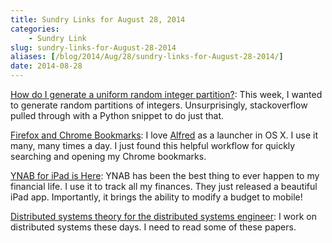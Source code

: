 ```yaml
---
title: Sundry Links for August 28, 2014
categories:
    - Sundry Link
slug: sundry-links-for-August-28-2014
aliases: [/blog/2014/Aug/28/sundry-links-for-August-28-2014/]
date: 2014-08-28
---
```


[How do I generate a uniform random integer partition?](http://stackoverflow.com/questions/2161406/how-do-i-generate-a-uniform-random-integer-partition): This week, I wanted to generate random partitions of integers. Unsurprisingly, stackoverflow pulled through with a Python snippet to do just that.

[Firefox and Chrome Bookmarks](http://support.alfredapp.com/kb:firefox-chrome-bookmarks): I love [Alfred](http://www.alfredapp.org) as a launcher in OS X. I use it many, many times a day. I just found this helpful workflow for quickly searching and opening my Chrome bookmarks.

[YNAB for iPad is Here](http://www.youneedabudget.com/blog/2014/ynab-for-ipad-is-here/): YNAB has been the best thing to ever happen to my financial life. I use it to track all my finances. They just released a beautiful iPad app. Importantly, it brings the ability to modify a budget to mobile!

[Distributed systems theory for the distributed systems engineer](http://the-paper-trail.org/blog/distributed-systems-theory-for-the-distributed-systems-engineer/): I work on distributed systems these days. I need to read some of these papers.
